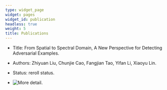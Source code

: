 ```yaml
---
type: widget_page
widget: pages
widget_id: publication
headless: true
weight: 5
title: Publications
---
```

* Title: From Spatial to Spectral Domain, A New Perspective for Detecting Adversarial Examples.

* Authors: Zhiyuan Liu, Chunjie Cao, Fangjian Tao, Yifan Li, Xiaoyu Lin.

* Status: reroll status.

* ![More detail](http://).